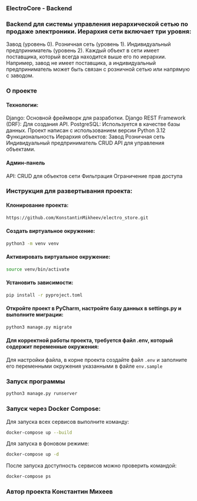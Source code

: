 ### ElectroCore - Backend

### Backend для системы управления иерархической сетью по продаже электроники. Иерархия сети включает три уровня:

Завод (уровень 0).
Розничная сеть (уровень 1).
Индивидуальный предприниматель (уровень 2).
Каждый объект в сети имеет поставщика, который всегда находится выше его по иерархии. Например, завод не имеет поставщика, а индивидуальный предприниматель может быть связан с розничной сетью или напрямую с заводом.

### О проекте
#### Технологии:

Django: Основной фреймворк для разработки.
Django REST Framework (DRF): Для создания API.
PostgreSQL: Используется в качестве базы данных.
Проект написан с испoльзованием версии Python 3.12
Функциональность
Иерархия объектов:
Завод
Розничная сеть
Индивидуальный предприниматель
CRUD API для управления объектами.

#### Админ-панель

API:
CRUD для объектов сети
Фильтрация
Ограничение прав доступа

### Инструкция для развертывания проекта:

#### Клонирование проекта:

```bash
https://github.com/KonstantinMikheev/electro_store.git
```

#### Создать виртуальное окружение:

```bash
python3 -m venv venv
```

#### Активировать виртуальное окружение:

```bash
source venv/bin/activate
```

#### Установить зависимости:

```bash
pip install -r pyproject.toml
```

#### Откройте проект в PyCharm, настройте базу данных в settings.py и выполните миграции:

```bash
python3 manage.py migrate
```

#### Для корректной работы проекта, требуется файл .env, который содержит переменные окружения:

Для настройки файла, в корне проекта создайте файл `.env` и заполните его переменными окружения указанными в файле `env.sample`

### Запуск программы

```bash
python3 manage.py runserver
```
### Запуск через Docker Compose:

Для запуска всех сервисов выполните команду:
```bash
docker-compose up --build
```
Для запуска в фоновом режиме:
```bash
docker-compose up -d
```
После запуска доступность сервисов можно проверить командой:
```bash
docker-compose ps
```

### Автор проекта Константин Михеев

